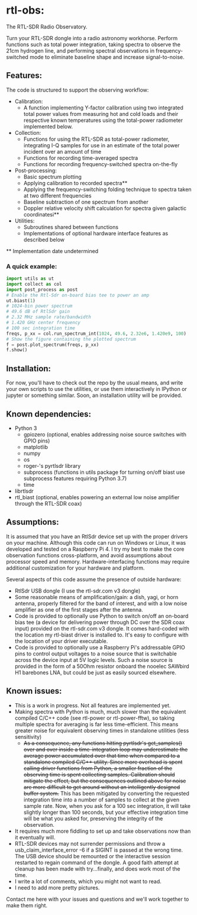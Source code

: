 # rtl-obs:
The RTL-SDR Radio Observatory.

Turn your RTL-SDR dongle into a radio astronomy workhorse. Perform functions such as total power integration, taking spectra to observe the 21cm hydrogen line, and performing spectral observations in frequency-switched mode to eliminate baseline shape and increase signal-to-noise.

## Features:
The code is structured to support the observing workflow:
- Calibration:
  - A function implementing Y-factor calibration using two integrated total power values from measuring hot and cold loads and their respective known temperatures using the total-power radiometer implemented below.
- Collection:
  - Functions for using the RTL-SDR as total-power radiometer, integrating I-Q samples for use in an estimate of the total power incident over an amount of time
  - Functions for recording time-averaged spectra
  - Functions for recording frequency-switched spectra on-the-fly
- Post-processing:
  - Basic spectrum plotting
  - Applying calibration to recorded spectra\*\*
  - Applying the frequency-switching folding technique to spectra taken at two different frequencies
  - Baseline subtraction of one spectrum from another
  - Doppler relative velocity shift calculation for spectra given galactic coordinatesi\*\*
- Utilities:
  - Subroutines shared between functions
  - Implementations of optional hardware interface features as described below

\*\* Implementation date undetermined

### A quick example:
```python
import utils as ut
import collect as col
import post_process as post
# Enable the Rtl-Sdr on-board bias tee to power an amp
ut.biast(1)
# 1024-bin power spectrum 
# 49.6 dB of RtlSdr gain
# 2.32 MHz sample rate/bandwidth
# 1.420 GHz center frequency
# 100 sec integration time
freqs, p_xx = col.run_spectrum_int(1024, 49.6, 2.32e6, 1.420e9, 100)
# Show the figure containing the plotted spectrum
f = post.plot_spectrum(freqs, p_xx)
f.show()
```

## Installation:
For now, you'll have to check out the repo by the usual means, and write your own scripts to use the utilities, or use them interactively in IPython or jupyter or something similar. Soon, an installation utility will be provided.

## Known dependencies:
- Python 3
  - gpiozero (optional, enables addressing noise source switches with GPIO pins)
  - matplotlib
  - numpy
  - os
  - roger-'s pyrtlsdr library
  - subprocess (functions in utils package for turning on/off biast use subprocess features requiring Python 3.7)
  - time
- librtlsdr
- rtl_biast (optional, enables powering an external low noise amplifier through the RTL-SDR coax)

## Assumptions:
It is assumed that you have an RtlSdr device set up with the proper drivers on your machine. Although this code can run on Windows or Linux, it was developed and tested on a Raspberry Pi 4. I try my best to make the core observation functions cross-platform, and avoid assumptions about processor speed and memory. Hardware-interfacing functions may require additional customization for your hardware and platform.

Several aspects of this code assume the presence of outside hardware:
- RtlSdr USB dongle (I use the rtl-sdr.com v3 dongle)
- Some reasonable means of amplification/gain: a dish, yagi, or horn antenna, properly filtered for the band of interest, and with a low noise amplifier as one of the first stages after the antenna.
- Code is provided to optionally use Python to switch on/off an on-board bias tee (a device for delivering power through DC over the SDR coax input) provided on the rtl-sdr.com v3 dongle. It comes hard-coded with the location my rtl-biast driver is installed to. It's easy to configure with the location of your driver executable.
- Code is provided to optionally use a Raspberry Pi's addressable GPIO pins to control output voltages to a noise source that is switchable across the device input at 5V logic levels. Such a noise source is provided in the form of a 50Ohm resistor onboard the nooelec SAWbird H1 barebones LNA, but could be just as easily sourced elsewhere.

## Known issues:
- This is a work in progress. Not all features are implemented yet.
- Making spectra with Python is much, much slower than the equivalent compiled C/C++ code (see rtl-power or rtl-power-fftw), so taking multiple spectra for averaging is far less time-efficient. This means greater noise for equivalent observing times in standalone utilities (less sensitivity)
  - ~~As a consequence, any functions hitting pyrtlsdr's get_samples() over and over inside a time-integration loop may underestimate the average power accumulated over that time when compared to a standalone compiled C/C++ utility. Since more overhead is spent calling driver functions from Python, a smaller fraction of the observing time is spent collecting samples. Calibration should mitigate the effect, but the consequences outlined above for noise are more difficult to get around without an intelligently designed buffer system.~~ This has been mitigated by converting the requested integration time into a number of samples to collect at the given sample rate. Now, when you ask for a 100 sec integration, it will take slightly longer than 100 seconds, but your effective integration time will be what you asked for, preserving the integrity of the observation.
- It requires much more fiddling to set up and take observations now than it eventually will. 
- RTL-SDR devices may not surrender permissions and throw a usb_claim_interface_error -6 if a SIGINT is passed at the wrong time. The USB device should be remounted or the interactive session restarted to regain command of the dongle. A good faith attempt at cleanup has been made with try...finally, and does work most of the time.
- I write a lot of comments, which you might not want to read.
- I need to add more pretty pictures.

Contact me here with your issues and questions and we'll work together to make them right. 

